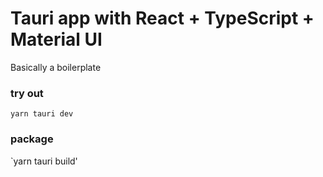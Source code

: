 # Tauri app with React + TypeScript + Material UI

Basically a boilerplate

### try out

`yarn tauri dev`

### package

`yarn tauri build'
